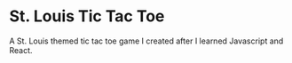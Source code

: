 # St. Louis Tic Tac Toe

A St. Louis themed tic tac toe game I created after I learned Javascript and React.
